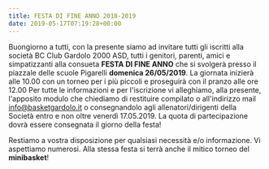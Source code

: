 ```yaml
---
title: FESTA DI FINE ANNO 2018-2019
date: 2019-05-17T07:19:28+00:00
---
```

Buongiorno a tutti, con la presente siamo ad invitare tutti gli iscritti alla società BC Club Gardolo 2000 ASD, tutti i genitori, parenti, amici e simpatizzanti alla consueta **FESTA DI FINE ANNO** che si svolgerà presso il piazzale delle scuole Pigarelli **domenica 26/05/2019**. La giornata inizierà alle 10.00 con un torneo per i più piccoli e proseguirà con il pranzo alle ore 12.00 Per tutte le informazioni e per l'iscrizione vi alleghiamo, alla presente, l'apposito modulo che chiediamo di restituire compilato o all'indirizzo mail info@basketgardolo.it o consegnandolo agli allenatori/dirigenti della Società entro e non oltre venerdì 17.05.2019. La quota di partecipazione dovrà essere consegnata il giorno della festa!

 Restiamo a vostra disposizione per qualsiasi necessità e/o informazione. Vi aspettiamo numerosi. Alla stessa festa si terrà anche il mitico torneo del **minibasket**!
